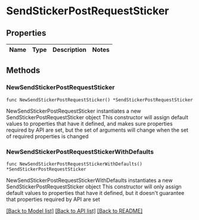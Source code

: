 # SendStickerPostRequestSticker

## Properties

Name | Type | Description | Notes
------------ | ------------- | ------------- | -------------

## Methods

### NewSendStickerPostRequestSticker

`func NewSendStickerPostRequestSticker() *SendStickerPostRequestSticker`

NewSendStickerPostRequestSticker instantiates a new SendStickerPostRequestSticker object
This constructor will assign default values to properties that have it defined,
and makes sure properties required by API are set, but the set of arguments
will change when the set of required properties is changed

### NewSendStickerPostRequestStickerWithDefaults

`func NewSendStickerPostRequestStickerWithDefaults() *SendStickerPostRequestSticker`

NewSendStickerPostRequestStickerWithDefaults instantiates a new SendStickerPostRequestSticker object
This constructor will only assign default values to properties that have it defined,
but it doesn't guarantee that properties required by API are set


[[Back to Model list]](../README.md#documentation-for-models) [[Back to API list]](../README.md#documentation-for-api-endpoints) [[Back to README]](../README.md)


